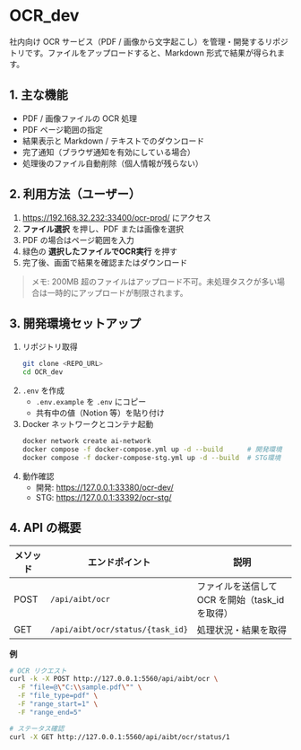 # OCR_dev
社内向け OCR サービス（PDF / 画像から文字起こし）を管理・開発するリポジトリです。ファイルをアップロードすると、Markdown 形式で結果が得られます。

## 1. 主な機能
- PDF / 画像ファイルの OCR 処理
- PDF ページ範囲の指定
- 結果表示と Markdown / テキストでのダウンロード
- 完了通知（ブラウザ通知を有効にしている場合）
- 処理後のファイル自動削除（個人情報が残らない）

## 2. 利用方法（ユーザー）
1. https://192.168.32.232:33400/ocr-prod/ にアクセス
2. **ファイル選択** を押し、PDF または画像を選択
3. PDF の場合はページ範囲を入力
4. 緑色の **選択したファイルでOCR実行** を押す
5. 完了後、画面で結果を確認またはダウンロード

> メモ: 200MB 超のファイルはアップロード不可。未処理タスクが多い場合は一時的にアップロードが制限されます。

## 3. 開発環境セットアップ
1. リポジトリ取得
   ```bash
   git clone <REPO_URL>
   cd OCR_dev
   ```
2. `.env` を作成
   - `.env.example` を `.env` にコピー
   - 共有中の値（Notion 等）を貼り付け
3. Docker ネットワークとコンテナ起動
   ```bash
   docker network create ai-network
   docker compose -f docker-compose.yml up -d --build      # 開発環境
   docker compose -f docker-compose-stg.yml up -d --build  # STG環境
   ```
4. 動作確認
   - 開発: https://127.0.0.1:33380/ocr-dev/
   - STG: https://127.0.0.1:33392/ocr-stg/

## 4. API の概要
| メソッド | エンドポイント | 説明 |
|----------|----------------|------|
| POST     | `/api/aibt/ocr` | ファイルを送信して OCR を開始（task_id を取得） |
| GET      | `/api/aibt/ocr/status/{task_id}` | 処理状況・結果を取得 |

**例**
```bash
# OCR リクエスト
curl -k -X POST http://127.0.0.1:5560/api/aibt/ocr \
  -F "file=@\"C:\\sample.pdf\"" \
  -F "file_type=pdf" \
  -F "range_start=1" \
  -F "range_end=5"

# ステータス確認
curl -X GET http://127.0.0.1:5560/api/aibt/ocr/status/1
```